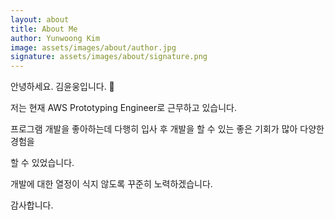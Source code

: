 ```yaml
---
layout: about
title: About Me
author: Yunwoong Kim
image: assets/images/about/author.jpg
signature: assets/images/about/signature.png
---
```


안녕하세요. 김윤웅입니다. 👋

저는 현재 AWS Prototyping Engineer로 근무하고 있습니다.

프로그램 개발을 좋아하는데 다행히 입사 후 개발을 할 수 있는 좋은 기회가 많아 다양한 경험을

할 수 있었습니다.

개발에 대한 열정이 식지 않도록 꾸준히 노력하겠습니다.

감사합니다.
